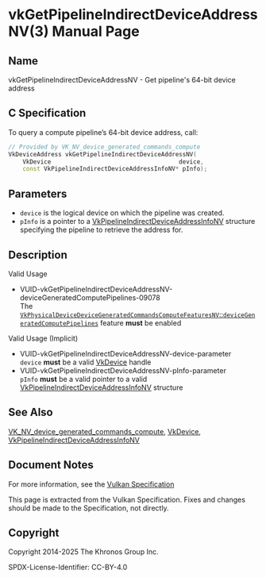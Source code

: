 # vkGetPipelineIndirectDeviceAddressNV(3) Manual Page

## Name

vkGetPipelineIndirectDeviceAddressNV - Get pipeline's 64-bit device address



## [](#_c_specification)C Specification

To query a compute pipeline’s 64-bit device address, call:

```c++
// Provided by VK_NV_device_generated_commands_compute
VkDeviceAddress vkGetPipelineIndirectDeviceAddressNV(
    VkDevice                                    device,
    const VkPipelineIndirectDeviceAddressInfoNV* pInfo);
```

## [](#_parameters)Parameters

- `device` is the logical device on which the pipeline was created.
- `pInfo` is a pointer to a [VkPipelineIndirectDeviceAddressInfoNV](https://registry.khronos.org/vulkan/specs/latest/man/html/VkPipelineIndirectDeviceAddressInfoNV.html) structure specifying the pipeline to retrieve the address for.

## [](#_description)Description

Valid Usage

- [](#VUID-vkGetPipelineIndirectDeviceAddressNV-deviceGeneratedComputePipelines-09078)VUID-vkGetPipelineIndirectDeviceAddressNV-deviceGeneratedComputePipelines-09078  
  The [`VkPhysicalDeviceDeviceGeneratedCommandsComputeFeaturesNV`::`deviceGeneratedComputePipelines`](https://registry.khronos.org/vulkan/specs/latest/html/vkspec.html#features-deviceGeneratedComputePipelines) feature **must** be enabled

Valid Usage (Implicit)

- [](#VUID-vkGetPipelineIndirectDeviceAddressNV-device-parameter)VUID-vkGetPipelineIndirectDeviceAddressNV-device-parameter  
  `device` **must** be a valid [VkDevice](https://registry.khronos.org/vulkan/specs/latest/man/html/VkDevice.html) handle
- [](#VUID-vkGetPipelineIndirectDeviceAddressNV-pInfo-parameter)VUID-vkGetPipelineIndirectDeviceAddressNV-pInfo-parameter  
  `pInfo` **must** be a valid pointer to a valid [VkPipelineIndirectDeviceAddressInfoNV](https://registry.khronos.org/vulkan/specs/latest/man/html/VkPipelineIndirectDeviceAddressInfoNV.html) structure

## [](#_see_also)See Also

[VK\_NV\_device\_generated\_commands\_compute](https://registry.khronos.org/vulkan/specs/latest/man/html/VK_NV_device_generated_commands_compute.html), [VkDevice](https://registry.khronos.org/vulkan/specs/latest/man/html/VkDevice.html), [VkPipelineIndirectDeviceAddressInfoNV](https://registry.khronos.org/vulkan/specs/latest/man/html/VkPipelineIndirectDeviceAddressInfoNV.html)

## [](#_document_notes)Document Notes

For more information, see the [Vulkan Specification](https://registry.khronos.org/vulkan/specs/latest/html/vkspec.html#vkGetPipelineIndirectDeviceAddressNV)

This page is extracted from the Vulkan Specification. Fixes and changes should be made to the Specification, not directly.

## [](#_copyright)Copyright

Copyright 2014-2025 The Khronos Group Inc.

SPDX-License-Identifier: CC-BY-4.0